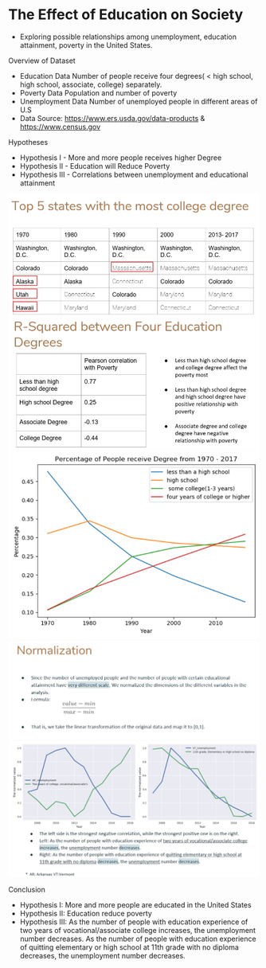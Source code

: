 # The Effect of Education on Society

- Exploring possible relationships among unemployment, education attainment, poverty in the United States.


Overview of Dataset
- Education Data
Number of people receive four degrees( < high school, high school, associate, college) separately. 
- Poverty Data
Population and  number of poverty
- Unemployment Data
Number of unemployed people in different areas of U.S
- Data Source: https://www.ers.usda.gov/data-products & https://www.census.gov

Hypotheses
- Hypothesis I - More and more people receives higher Degree
- Hypothesis II - Education will Reduce Poverty
- Hypothesis III - Correlations between unemployment and educational attainment

![Image text](https://github.com/Evokic/final_projects/blob/master/img/top5_state_college.jpg)
![Image text](https://github.com/Evokic/final_projects/blob/master/img/R-Squared%20between%20Four%20Education%20Degrees.jpg)
![Image test](https://github.com/Evokic/final_projects/blob/master/img/Education.PNG)
![Image text](https://github.com/Evokic/final_projects/blob/master/img/Normalization.jpg)
![Image text](https://github.com/Evokic/final_projects/blob/master/img/Unemployment_eduatt.jpg)

Conclusion
- Hypothesis I: 
More and more people are educated in the United States
- Hypothesis II:
Education reduce poverty
- Hypothesis III:
As the number of people with education experience of two years of vocational/associate college increases, the unemployment number decreases.
As the number of people with education experience of quitting elementary or high school at 11th grade with no diploma decreases, the unemployment number decreases.
